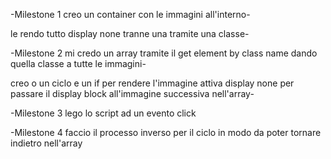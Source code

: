 -Milestone 1 
creo un container con le immagini all'interno-

le rendo tutto display none tranne una tramite una classe-



-Milestone 2 
mi credo un array tramite il get element by class name dando quella classe a tutte le immagini-

creo o un ciclo e un if per rendere l'immagine attiva display none per passare il display block 
all'immagine successiva nell'array-

-Milestone 3
lego lo script ad un evento click


-Milestone 4
faccio il processo inverso per il ciclo in modo da poter tornare indietro nell'array


